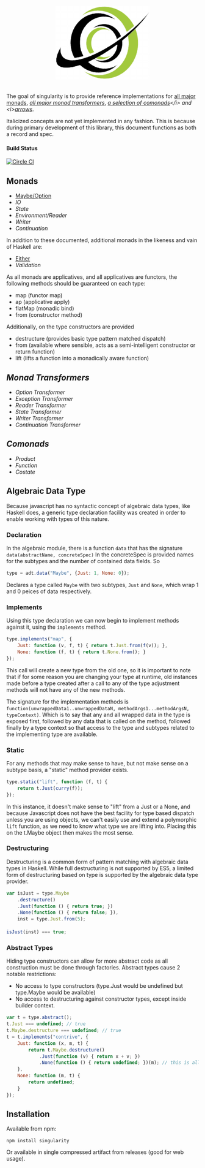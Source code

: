 # <p align="center"><img src="docs/logo.png" height="192" /></p>
The goal of singularity is to provide reference implementations for [all major monads](http://en.wikipedia.org/wiki/Monad_%28functional_programming%29), <i>[all major monad transformers](http://en.wikipedia.org/wiki/Monad_transformer)</i>, <i>[a selection of comonads](http://en.wikipedia.org/wiki/Monad_(functional_programming)#Comonads)</i> and <i>[arrows](http://en.wikipedia.org/wiki/Arrow_%28computer_science%29)</i>.

Italicized concepts are not yet implemented in any fashion.  This is because during primary development of this library, this document functions as both a record and spec.

#### Build Status
[![Circle CI](https://circleci.com/gh/theqabalist/singularity/tree/master.svg?style=svg)](https://circleci.com/gh/theqabalist/singularity/tree/master)


## Monads

* [Maybe/Option](docs/maybe.md)
* <i>IO</i>
* <i>State</i>
* <i>Environment/Reader</i>
* <i>Writer</i>
* <i>Continuation</i>

In addition to these documented, additional monads in the likeness and vain of Haskell are:

* [Either](docs/either.md)
* <i>Validation</i>

As all monads are applicatives, and all applicatives are functors, the following methods should be guaranteed on each type:

* map (functor map)
* ap (applicative apply)
* flatMap (monadic bind)
* from (constructor method)

Additionally, on the type constructors are provided

* destructure (provides basic type pattern matched dispatch)
* from (available where sensible, acts as a semi-intelligent constructor or return function)
* lift (lifts a function into a monadically aware function)

## <i>Monad Transformers</i>
* <i>Option Transformer</i>
* <i>Exception Transformer</i>
* <i>Reader Transformer</i>
* <i>State Transformer</i>
* <i>Writer Transformer</i>
* <i>Continuation Transformer</i>

## <i>Comonads</i>
* <i>Product</i>
* <i>Function</i>
* <i>Costate</i>

## Algebraic Data Type
Because javascript has no syntactic concept of algebraic data types, like Haskell does, a generic
type declaration facility was created in order to enable working with types of this nature.

### Declaration
In the algebraic module, there is a function ```data``` that has the signature ```data(abstractName, concreteSpec)```
In the concreteSpec is provided names for the subtypes and the number of contained data fields.
So
```javascript
type = adt.data("Maybe", {Just: 1, None: 0});
```
Declares a type called ```Maybe``` with two subtypes, ```Just``` and ```None```, which wrap 1 and 0
peices of data respectively.

### Implements
Using this type declaration we can now begin to implement methods against it, using the ```implements```
method.
```javascript
type.implements("map", {
    Just: function (v, f, t) { return t.Just.from(f(v)); },
    None: function (f, t) { return t.None.from(); }
});
```
This call will create a new type from the old one, so it is important to note that if for some reason
you are changing your type at runtime, old instances made before a type created after a call to any of
the type adjustment methods will not have any of the new methods.

The signature for the implementation methods is ```function(unwrappedData1..unwrappedDataN, methodArgs1...methodArgsN, typeContext)```.
Which is to say that any and all wrapped data in the type is exposed first, followed by any data that is called on the method,
followed finally by a type context so that access to the type and subtypes related to the implementing type are available.

### Static
For any methods that may make sense to have, but not make sense on a subtype basis, a "static" method provider exists.
```javascript
type.static("lift", function (f, t) {
    return t.Just(curry(f));
});
```
In this instance, it doesn't make sense to "lift" from a Just or a None, and because Javascript does not have
the best facility for type based dispatch unless you are using objects, we can't easily use and extend a polymorphic
```lift``` function, as we need to know what type we are lifting into.  Placing this on the t.Maybe object then makes
the most sense.

### Destructuring
Destructuring is a common form of pattern matching with algebraic data types in Haskell.  While full destructuring is not supported by ES5, a limited form of destructuring based on type is supported by the algebraic data type provider.
```javascript
var isJust = type.Maybe
    .destructure()
    .Just(function () { return true; })
    .None(function () { return false; }),
    inst = type.Just.from(5);

isJust(inst) === true;
```

### Abstract Types
Hiding type constructors can allow for more abstract code as all construction must be done through factories.  Abstract types cause 2 notable restrictions:

* No access to type constructors (type.Just would be undefined but type.Maybe would be available)
* No access to destructuring against constructor types, except inside builder context.

```javascript
var t = type.abstract();
t.Just === undefined; // true
t.Maybe.destructure === undefined; // true
t = t.implements("contrive", {
    Just: function (x, m, t) {
        return t.Maybe.destructure()
            .Just(function (v) { return x + v; })
            .None(function () { return undefined; })(m); // this is allowed
    },
    None: function (m, t) {
        return undefined;
    }
});
```

## Installation

Available from npm:

```
npm install singularity
```

Or available in single compressed artifact from releases (good for web usage).
